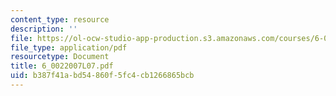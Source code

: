 ```yaml
---
content_type: resource
description: ''
file: https://ol-ocw-studio-app-production.s3.amazonaws.com/courses/6-002-circuits-and-electronics-spring-2007/b387f41abd54860f5fc4cb1266865bcb_6_0022007L07.pdf
file_type: application/pdf
resourcetype: Document
title: 6_0022007L07.pdf
uid: b387f41a-bd54-860f-5fc4-cb1266865bcb
---
```

